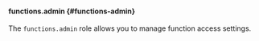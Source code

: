 #### functions.admin {#functions-admin}

The `functions.admin` role allows you to manage function access settings.

